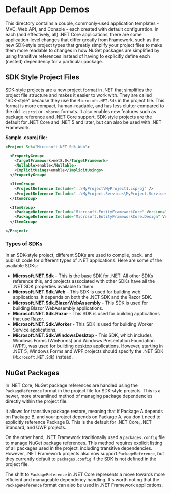 # Default App Demos

This directory contains a couple, commonly-used application templates - MVC, Web API, and Console - each created with default configuration. In each (and effectively, all) .NET Core applications, there are some application-level changes that differ greatly from Framework, such as the new SDK-style project types that greatly simplify your project files to make them more readable to changes in how NuGet packages are simplified by using transitive references instead of having to explicitly define each (nested) dependency for a particular package.

## SDK Style Project Files

SDK-style projects are a new project format in .NET that simplifies the project file structure and makes it easier to work with. They are called "SDK-style" because they use the `Microsoft.NET.Sdk` in the project file. This format is more compact, human-readable, and has less clutter compared to the old `.csproj` or `.vbproj` formats. It also enables new features such as package reference and .NET Core support. SDK-style projects are the default for .NET Core and .NET 5 and later, but can also be used with .NET Framework.

**Sample .csproj file:**

```xml
<Project Sdk="Microsoft.NET.Sdk.Web">

  <PropertyGroup>
    <TargetFramework>net8.0</TargetFramework>
    <Nullable>enable</Nullable>
    <ImplicitUsings>enable</ImplicitUsings>
  </PropertyGroup>

  <ItemGroup>
    <ProjectReference Include="..\MyProject\MyProject1.csproj" />
    <ProjectReference Include="..\MyProject.Services\MyProject.Services.csproj" />
  </ItemGroup>

  <ItemGroup>
    <PackageReference Include="Microsoft.EntityFrameworkCore" Version="8.0.4" />
    <PackageReference Include="Microsoft.EntityFrameworkCore.Design" Version="8.0.4" />
  </ItemGroup>

</Project>
```

### Types of SDKs

In an SDK-style project, different SDKs are used to compile, pack, and publish code for different types of .NET applications. Here are some of the available SDKs:

- **Microsoft.NET.Sdk** - This is the base SDK for .NET. All other SDKs reference this, and projects associated with other SDKs have all the .NET SDK properties available to them.
- **Microsoft.NET.Sdk.Web** - This SDK is used for building web applications. It depends on both the .NET SDK and the Razor SDK.
- **Microsoft.NET.Sdk.BlazorWebAssembly** - This SDK is used for building Blazor WebAssembly applications.
- **Microsoft.NET.Sdk.Razor** - This SDK is used for building applications that use Razor.
- **Microsoft.NET.Sdk.Worker** - This SDK is used for building Worker Service applications.
- **Microsoft.NET.Sdk.WindowsDesktop** - This SDK, which includes Windows Forms (WinForms) and Windows Presentation Foundation (WPF), was used for building desktop applications. However, starting in .NET 5, Windows Forms and WPF projects should specify the .NET SDK (`Microsoft.NET.Sdk`) instead.

## NuGet Packages

In .NET Core, NuGet package references are handled using the `PackageReference` format in the project file for SDK-style projects. This is a newer, more streamlined method of managing package dependencies directly within the project file. 

It allows for transitive package restore, meaning that if Package A depends on Package B, and your project depends on Package A, you don't need to explicitly reference Package B. This is the default for .NET Core, .NET Standard, and UWP projects.

On the other hand, .NET Framework traditionally used a `packages.config` file to manage NuGet package references. This method requires explicit listing of all packages used in the project, including transitive dependencies. However, .NET Framework projects also now support `PackageReference`, but they currently default to `packages.config` if the SDK is not defined in the project file.

The shift to `PackageReference` in .NET Core represents a move towards more efficient and manageable dependency handling. It's worth noting that the `PackageReference` format can also be used in .NET Framework applications.
